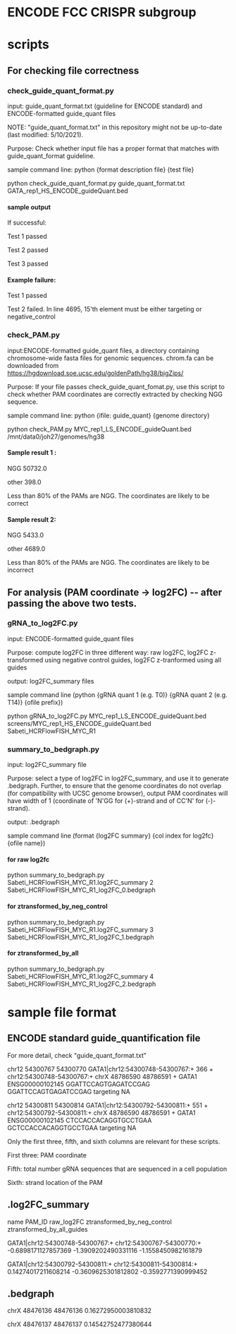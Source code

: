 # ENCODE FCC CRISPR subgroup

# scripts
## For checking file correctness
### check_guide_quant_format.py
input: guide_quant_format.txt (guideline for ENCODE standard) and ENCODE-formatted guide_quant files

NOTE: "guide_quant_format.txt" in this repository might not be up-to-date (last modified: 5/10/2021).

Purpose: Check whether input file has a proper format that matches with guide_quant_format guideline. 

sample command line:  python {format description file} {test file}

python check_guide_quant_format.py guide_quant_format.txt GATA_rep1_HS_ENCODE_guideQuant.bed
 
#### sample output

If successful: 

Test 1 passed

Test 2 passed

Test 3 passed

#### Example failure:

Test 1 passed

Test 2 failed. In line 4695, 15'th element must be either targeting or negative_control


### check_PAM.py
input:ENCODE-formatted guide_quant files, a directory containing chromosome-wide fasta files for genomic sequences.
chrom.fa can be downloaded from https://hgdownload.soe.ucsc.edu/goldenPath/hg38/bigZips/

Purpose: If your file passes check_guide_quant_fomat.py, use this script to check whether PAM coordinates are correctly extracted by checking NGG sequence. 

sample command line:  python {ifile: guide_quant} {genome directory}

python check_PAM.py  MYC_rep1_LS_ENCODE_guideQuant.bed  /mnt/data0/joh27/genomes/hg38

#### Sample result 1 : 

NGG     50732.0

other   398.0

Less than 80% of the PAMs are NGG. The coordinates are likely to be correct

#### Sample result 2: 

NGG     5433.0

other   4689.0

Less than 80% of the PAMs are NGG. The coordinates are likely to be incorrect



## For analysis (PAM coordinate -> log2FC) -- after passing the above two tests.
### gRNA_to_log2FC.py  

input: ENCODE-formatted guide_quant files

Purpose: compute log2FC in three different way: raw log2FC, log2FC z-transformed using negative control guides, log2FC z-tranformed using all guides

output: log2FC_summary files

sample command line (python  {gRNA quant 1 (e.g. T0)} {gRNA quant 2 (e.g. T14)} {ofile prefix})

python gRNA_to_log2FC.py  MYC_rep1_LS_ENCODE_guideQuant.bed  screens/MYC_rep1_HS_ENCODE_guideQuant.bed  Sabeti_HCRFlowFISH_MYC_R1


### summary_to_bedgraph.py 

input: log2FC_summary file

Purpose: select a type of log2FC in log2FC_summary, and use it to generate .bedgraph. Further, to ensure that the genome coordinates do not overlap (for compatibility with UCSC genome browser), output PAM coordinates will have width of 1 (coordinate of 'N'GG for (+)-strand and of CC'N' for (-)-strand).

output: .bedgraph

sample command line (format {log2FC summary} {col index for log2fc} {ofile name})

#### for raw log2fc

python summary_to_bedgraph.py  Sabeti_HCRFlowFISH_MYC_R1.log2FC_summary 2 Sabeti_HCRFlowFISH_MYC_R1_log2FC_0.bedgraph

####  for ztransformed_by_neg_control

python summary_to_bedgraph.py  Sabeti_HCRFlowFISH_MYC_R1.log2FC_summary 3 Sabeti_HCRFlowFISH_MYC_R1_log2FC_1.bedgraph

####  for ztransformed_by_all

python summary_to_bedgraph.py  Sabeti_HCRFlowFISH_MYC_R1.log2FC_summary 4 Sabeti_HCRFlowFISH_MYC_R1_log2FC_2.bedgraph



# sample file format

## ENCODE standard guide_quantification file

For more detail, check "guide_quant_format.txt"

chr12   54300767        54300770        GATA1|chr12:54300748-54300767:+ 366     +       chr12:54300748-54300767:+       chrX    48786590        48786591        +       GATA1   ENSG00000102145 GGATTCCAGTGAGATCCGAG    GGATTCCAGTGAGATCCGAG    targeting       NA

chr12   54300811        54300814        GATA1|chr12:54300792-54300811:+ 551     +       chr12:54300792-54300811:+       chrX    48786590        48786591        +       GATA1   ENSG00000102145 CTCCACCACAGGTGCCTGAA    GCTCCACCACAGGTGCCTGAA   targeting       NA

Only the first three, fifth, and sixth columns are relevant for these scripts.

First three: PAM coordinate

Fifth: total number gRNA sequences that are sequenced in a cell population

Sixth: strand location of the PAM

## .log2FC_summary
name    PAM_ID  raw_log2FC      ztransformed_by_neg_control     ztransformed_by_all_guides

GATA1|chr12:54300748-54300767:+ chr12:54300767-54300770:+       -0.6898171127857369     -1.3909202490331116     -1.1558450982161879

GATA1|chr12:54300792-54300811:+ chr12:54300811-54300814:+       0.14274017211608214     -0.3609625301812802     -0.3592771390999452

## .bedgraph
chrX    48476136        48476136        0.16272950003810832

chrX    48476137        48476137        0.14542752477380644


